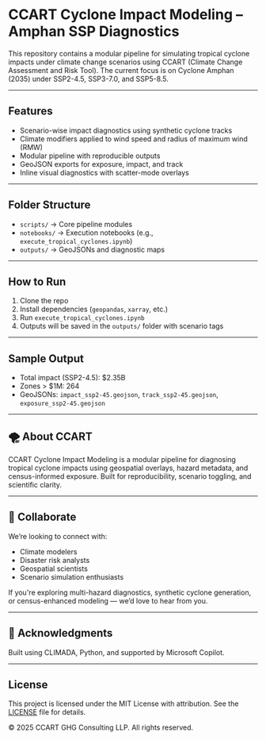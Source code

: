 # CCART Cyclone Impact Modeling – Amphan SSP Diagnostics

This repository contains a modular pipeline for simulating tropical cyclone impacts under climate change scenarios using CCART (Climate Change Assessment and Risk Tool). The current focus is on Cyclone Amphan (2035) under SSP2-4.5, SSP3-7.0, and SSP5-8.5.

---

## Features

- Scenario-wise impact diagnostics using synthetic cyclone tracks  
- Climate modifiers applied to wind speed and radius of maximum wind (RMW)  
- Modular pipeline with reproducible outputs  
- GeoJSON exports for exposure, impact, and track  
- Inline visual diagnostics with scatter-mode overlays  

---

## Folder Structure

- `scripts/` → Core pipeline modules  
- `notebooks/` → Execution notebooks (e.g., `execute_tropical_cyclones.ipynb`)  
- `outputs/` → GeoJSONs and diagnostic maps  

---

## How to Run

1. Clone the repo  
2. Install dependencies (`geopandas`, `xarray`, etc.)  
3. Run `execute_tropical_cyclones.ipynb`  
4. Outputs will be saved in the `outputs/` folder with scenario tags  

---

## Sample Output

- Total impact (SSP2-4.5): $2.35B  
- Zones > $1M: 264  
- GeoJSONs: `impact_ssp2-45.geojson`, `track_ssp2-45.geojson`, `exposure_ssp2-45.geojson`  

---

## 🌪️ About CCART

CCART Cyclone Impact Modeling is a modular pipeline for diagnosing tropical cyclone impacts using geospatial overlays, hazard metadata, and census-informed exposure. Built for reproducibility, scenario toggling, and scientific clarity.

---

## 🤝 Collaborate

We’re looking to connect with:  
- Climate modelers  
- Disaster risk analysts  
- Geospatial scientists  
- Scenario simulation enthusiasts  

If you're exploring multi-hazard diagnostics, synthetic cyclone generation, or census-enhanced modeling — we’d love to hear from you.

---

## 📣 Acknowledgments

Built using CLIMADA, Python, and supported by Microsoft Copilot.

---

## License

This project is licensed under the MIT License with attribution. See the [LICENSE](./LICENSE) file for details.

© 2025 CCART GHG Consulting LLP. All rights reserved.
